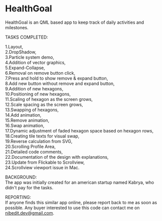 # HealthGoal
HealthGoal is an QML based app to keep track of daily activities and milestones. 

TASKS COMPLETED:                                                                                                   

1.Layout,                                                                                                                          
2.DropShadow,    
3.Particle system demo,      
4.Addition of vector graphics,             
5.Expand-Collapse,     
6.Removal on remove button click,      
7.Press and hold to show remove & expand button,      
8.Add new button without remove and expand button,      
9.Addition of new hexagons,        
10.Positioning of new hexagons,      
11.Scaling of hexagon as the screen grows,       
12.Scale spacing as the screen grows,        
13.Swapping of hexagons,       
14.Add animation,     
15.Remove animation,     
16.Swap animation,        
17.Dynamic adjustment of faded hexagon space based on hexagon rows,      
18.Creating tile texts for visual swap,      
19.Reverse calculation from SVG,     
20.Scrolling Profile Area,    
21.Detailed code comments,    
22.Documentation of the design with explanations,    
23.Update from Flickable to Scrollview,    
24.Scrollview viewport issue in Mac.


BACKGROUND:                                                                                        
The app was initially created for an american startup named Kabrya, who didn't pay for the tasks. 


REPORTING:                                                                                                                       
If anyone finds this similar app online, please report back to me as soon as possible. 
Any buyer interested to use this code can contact me on nibedit.dev@gmail.com.